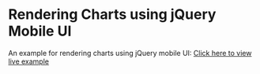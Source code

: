 Rendering Charts using jQuery Mobile UI
===
An example for rendering charts using jQuery mobile UI: [Click here to view live example](http://fc.gagansikri.in/workspace/fc-play/jquery/jQuery-Mobile/index.html "View Live Example Here")